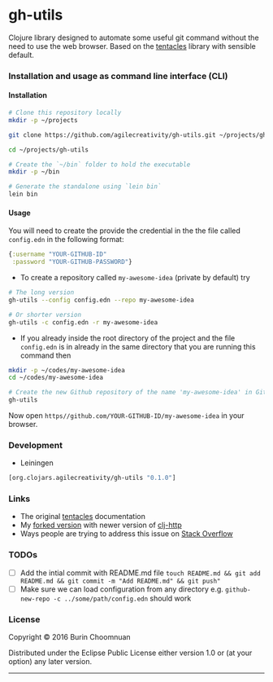 # gh-utils

Clojure library designed to automate some useful git command without the need to
use the web browser. Based on the [tentacles][] library with sensible default.

### Installation and usage as command line interface (CLI)

#### Installation

```sh
# Clone this repository locally
mkdir -p ~/projects

git clone https://github.com/agilecreativity/gh-utils.git ~/projects/gh-utils

cd ~/projects/gh-utils

# Create the `~/bin` folder to hold the executable
mkdir -p ~/bin

# Generate the standalone using `lein bin`
lein bin
```

#### Usage

You will need to create the provide the credential in the the file called `config.edn`
in the following format:

```clj
{:username "YOUR-GITHUB-ID"
 :password "YOUR-GITHUB-PASSWORD"}
```

- To create a repository called `my-awesome-idea` (private by default) try

```sh
# The long version
gh-utils --config config.edn --repo my-awesome-idea

# Or shorter version
gh-utils -c config.edn -r my-awesome-idea
```

- If you already inside the root directory of the project and the file `config.edn` is
in already in the same directory that you are running this command then

```sh
mkdir -p ~/codes/my-awesome-idea
cd ~/codes/my-awesome-idea

# Create the new Github repository of the name 'my-awesome-idea' in Github
gh-utils
```

Now open `https//github.com/YOUR-GITHUB-ID/my-awesome-idea` in your browser.

### Development

- Leiningen

```clj
[org.clojars.agilecreativity/gh-utils "0.1.0"]
```

### Links

- The original [tentacles](http://raynes.github.io/tentacles/) documentation
- My [forked version](https://github.com/agilecreativity/tentacles) with newer version of [clj-http][]
- Ways people are trying to address this issue on [Stack Overflow](http://stackoverflow.com/questions/2423777/is-it-possible-to-create-a-remote-repo-on-github-from-the-cli-without-opening-br)

### TODOs

- [ ] Add the intial commit with README.md file `touch README.md && git add README.md && git commit -m "Add README.md" && git push"`
- [ ] Make sure we can load configuration from any directory e.g. `github-new-repo -c ../some/path/config.edn` should work

### License

Copyright © 2016 Burin Choomnuan

Distributed under the Eclipse Public License either version 1.0 or (at
your option) any later version.

---

[tentacles]: http://github.com/Raynes/tentacles.git
[clj-http]: https://github.com/dakrone/clj-http
